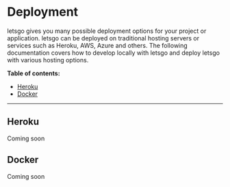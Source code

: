 # Deployment

letsgo gives you many possible deployment options for your project or application. letsgo can be deployed on traditional hosting servers or services such as Heroku, AWS, Azure and others. The following documentation covers how to develop locally with letsgo and deploy letsgo with various hosting options.


**Table of contents:**

- [Heroku](#heroku)
- [Docker](#docker)
---

## Heroku
    
Coming soon
    
## Docker

Coming soon
